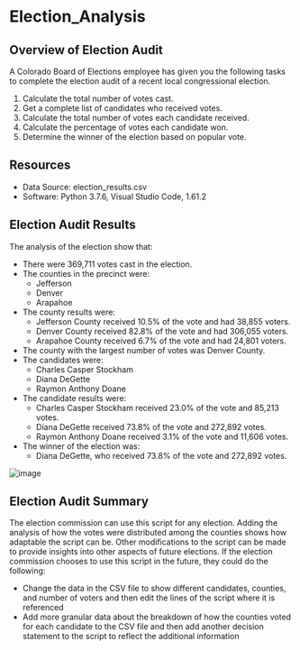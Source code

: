 # Election_Analysis

## Overview of Election Audit
A Colorado Board of Elections employee has given you the following tasks to complete the election audit of a recent local congressional election.

1. Calculate the total number of votes cast.
2. Get a complete list of candidates who received votes.
3. Calculate the total number of votes each candidate received.
4. Calculate the percentage of votes each candidate won.
5. Determine the winner of the election based on popular vote.

## Resources
- Data Source: election_results.csv
- Software: Python 3.7.6, Visual Studio Code, 1.61.2

## Election Audit Results
The analysis of the election show that:
- There were 369,711 votes cast in the election.
- The counties in the precinct were:
    - Jefferson
    - Denver
    - Arapahoe
- The county results were:
    - Jefferson County received 10.5% of the vote and had 38,855 voters.
    - Denver County received 82.8% of the vote and had 306,055 voters.
    - Arapahoe County received 6.7% of the vote and had 24,801 voters.
- The county with the largest number of votes was Denver County.
- The candidates were: 
    - Charles Casper Stockham
    - Diana DeGette
    - Raymon Anthony Doane
- The candidate results were:
    - Charles Casper Stockham received 23.0% of the vote and 85,213 votes.
    - Diana DeGette received 73.8% of the vote and 272,892 votes.
    - Raymon Anthony Doane received 3.1% of the vote and 11,606 votes.
- The winner of the election was:
    - Diana DeGette, who received 73.8% of the vote and 272,892 votes.

![image](https://user-images.githubusercontent.com/90656004/139183199-4cb73750-b98f-44b0-961c-1ed8ce46473d.png)

## Election Audit Summary
The election commission can use this script for any election. Adding the analysis of how the votes were distributed among the counties shows how adaptable the script can be. Other modifications to the script can be made to provide insights into other aspects of future elections. If the election commission chooses to use this script in the future, they could do the following:
- Change the data in the CSV file to show different candidates, counties, and number of voters and then edit the lines of the script where it is referenced
- Add more granular data about the breakdown of how the counties voted for each candidate to the CSV file and then add another decision statement to the script to reflect the additional information
